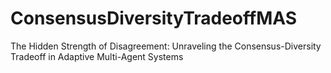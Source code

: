 # ConsensusDiversityTradeoffMAS
The Hidden Strength of Disagreement: Unraveling the Consensus-Diversity Tradeoff in Adaptive Multi-Agent Systems

